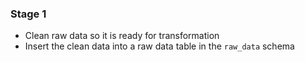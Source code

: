 ### Stage 1
- Clean raw data so it is ready for transformation
- Insert the clean data into a raw data table in the `raw_data` schema